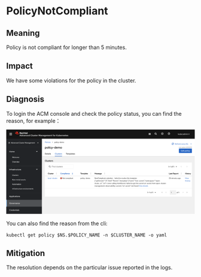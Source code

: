 # PolicyNotCompliant

## Meaning

Policy is not compliant for longer than 5 minutes.

## Impact

We have some violations for the policy in the cluster.

## Diagnosis

To login the ACM console and check the policy status, you can find the reason, for example：

![](/images/PolicyNotCompliant.png)

You can also find the reason from the cli:

```
kubectl get policy $NS.$POLICY_NAME -n $CLUSTER_NAME -o yaml
```

## Mitigation

The resolution depends on the particular issue reported in the logs.
